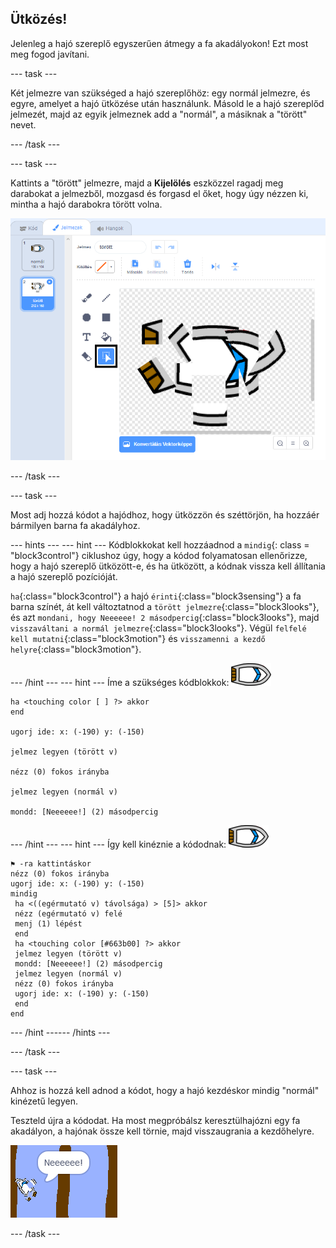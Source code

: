 ## Ütközés!

Jelenleg a hajó szereplő egyszerűen átmegy a fa akadályokon! Ezt most meg fogod javítani.

--- task ---

Két jelmezre van szükséged a hajó szereplőhöz: egy normál jelmezre, és egyre, amelyet a hajó ütközése után használunk. Másold le a hajó szereplőd jelmezét, majd az egyik jelmeznek add a "normál", a másiknak a "törött" nevet.

--- /task ---

--- task ---

Kattints a "törött" jelmezre, majd a **Kijelölés** eszközzel ragadj meg darabokat a jelmezből, mozgasd és forgasd el őket, hogy úgy nézzen ki, mintha a hajó darabokra törött volna.

![képernyőkép](images/boat-hit-costume-annotated.png)

--- /task ---

--- task ---

Most adj hozzá kódot a hajódhoz, hogy ütközzön és széttörjön, ha hozzáér bármilyen barna fa akadályhoz.

--- hints ---
 --- hint --- Kódblokkokat kell hozzáadnod a `mindig`{: class = "block3control"} ciklushoz úgy, hogy a kódod folyamatosan ellenőrizze, hogy a hajó szereplő ütközött-e, és ha ütközött, a kódnak vissza kell állítania a hajó szereplő pozícióját.

`ha`{:class="block3control"} a hajó `érinti`{:class="block3sensing"} a fa barna színét, át kell változtatnod a `törött jelmezre`{:class="block3looks"}, és azt `mondani, hogy Neeeeee! 2 másodpercig`{:class="block3looks"}, majd `visszaváltani a normál jelmezre`{:class="block3looks"}. Végül `felfelé kell mutatni`{:class="block3motion"} és `visszamenni a kezdő helyre`{:class="block3motion"}.

--- /hint --- --- hint --- Íme a szükséges kódblokkok: ![hajó szereplő](images/boat_resize.png)

```blocks3
ha <touching color [ ] ?> akkor
end

ugorj ide: x: (-190) y: (-150)

jelmez legyen (törött v)

nézz (0) fokos irányba

jelmez legyen (normál v)

mondd: [Neeeeee!] (2) másodpercig
```

--- /hint --- --- hint --- Így kell kinéznie a kódodnak: ![hajó szereplő](images/boat_resize.png)

```blocks3
⚑ -ra kattintáskor
nézz (0) fokos irányba
ugorj ide: x: (-190) y: (-150)
mindig 
 ha <((egérmutató v) távolsága) > [5]> akkor 
 nézz (egérmutató v) felé
 menj (1) lépést
 end
 ha <touching color [#663b00] ?> akkor 
 jelmez legyen (törött v)
 mondd: [Neeeeee!] (2) másodpercig
 jelmez legyen (normál v)
 nézz (0) fokos irányba
 ugorj ide: x: (-190) y: (-150)
 end
end
```

--- /hint ------ /hints ---

--- /task ---

--- task ---

Ahhoz is hozzá kell adnod a kódot, hogy a hajó kezdéskor mindig "normál" kinézetű legyen.

Teszteld újra a kódodat. Ha most megpróbálsz keresztülhajózni egy fa akadályon, a hajónak össze kell törnie, majd visszaugrania a kezdőhelyre.

![képernyőkép](images/boat-crash.png)

--- /task ---